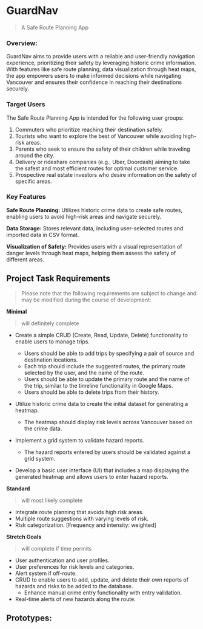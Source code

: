 # GuardNav

> A Safe Route Planning App

### Overview:
GuardNav aims to provide users with a reliable and user-friendly navigation experience, prioritizing their safety by leveraging historic crime information. With features like safe route planning, data visualization through heat maps, the app empowers users to make informed decisions while navigating Vancouver and ensures their confidence in reaching their destinations securely.

>

### Target Users
The Safe Route Planning App is intended for the following user groups:

1. Commuters who prioritize reaching their destination safely.
2. Tourists who want to explore the best of Vancouver while avoiding high-risk areas.
3. Parents who seek to ensure the safety of their children while traveling around the city.
4. Delivery or rideshare companies (e.g., Uber, Doordash) aiming to take the safest and most efficient routes for optimal customer service.
5. Prospective real estate investors who desire information on the safety of specific areas.

>

### Key Features
**Safe Route Planning:** Utilizes historic crime data to create safe routes, enabling users to avoid high-risk areas and navigate securely.

**Data Storage:** Stores relevant data, including user-selected routes and imported data in CSV format.

**Visualization of Safety:** Provides users with a visual representation of danger levels through heat maps, helping them assess the safety of different areas.

## Project Task Requirements
> Please note that the following requirements are subject to change and may be modified during the course of development:

**Minimal**
>will definitely complete
- Create a simple CRUD (Create, Read, Update, Delete) functionality to enable users to manage trips.
  - Users should be able to add trips by specifying a pair of source and destination locations.
  - Each trip should include the suggested routes, the primary route selected by the user, and the name of the route.
  - Users should be able to update the primary route and the name of the trip, similar to the timeline functionality in Google Maps.
  - Users should be able to delete trips from their history.

- Utilize historic crime data to create the initial dataset for generating a heatmap.
  - The heatmap should display risk levels across Vancouver based on the crime data.

- Implement a grid system to validate hazard reports.
  - The hazard reports entered by users should be validated against a grid system.

- Develop a basic user interface (UI) that includes a map displaying the generated heatmap and allows users to enter hazard reports.

**Standard**
>will most likely complete
- Integrate route planning that avoids high risk areas.
- Multiple route suggestions with varying levels of risk.
- Risk categorization. [Frequency and intensity: weighted]


**Stretch Goals**
>will complete if time permits
- User authentication and user profiles.
- User preferences for risk levels and categories.
- Alert system if off-route.
- CRUD to enable users to add, update, and delete their own reports of hazards and risks to be added to the database.
  - Enhance manual crime entry functionality with entry validation.
- Real-time alerts of new hazards along the route.

## Prototypes:
